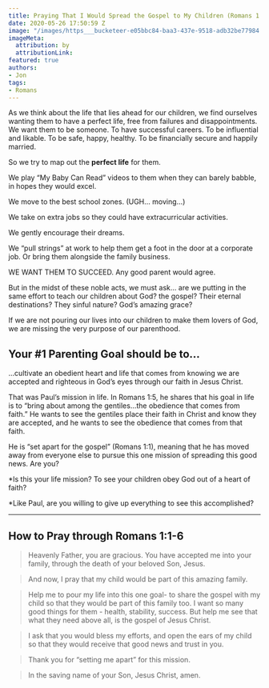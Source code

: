```yaml
---
title: Praying That I Would Spread the Gospel to My Children (Romans 1:1,5-6)
date: 2020-05-26 17:50:59 Z
image: "/images/https___bucketeer-e05bbc84-baa3-437e-9518-adb32be77984.s3.amazonaws.com_public_images_453e1617-6e1d-4ae6-9837-07552474b306_5472x3648.jpeg"
imageMeta:
  attribution: by 
  attributionLink: 
featured: true
authors:
- Jon
tags:
- Romans
---
```


As we think about the life that lies ahead for our children, we find ourselves wanting them to have a perfect life, free from failures and disappointments. We want them to be someone. To have successful careers. To be influential and likable. To be safe, happy, healthy. To be financially secure and happily married.

So we try to map out the **perfect life** for them.

We play “My Baby Can Read” videos to them when they can barely babble, in hopes they would excel.

We move to the best school zones. (UGH… moving…)

We take on extra jobs so they could have extracurricular activities.

We gently encourage their dreams.

We “pull strings” at work to help them get a foot in the door at a corporate job. Or bring them alongside the family business.

WE WANT THEM TO SUCCEED. Any good parent would agree.

But in the midst of these noble acts, we must ask… are we putting in the same effort to teach our children about God? the gospel? Their eternal destinations? They sinful nature? God’s amazing grace?

If we are not pouring our lives into our children to make them lovers of God, we are missing the very purpose of our parenthood.

## Your #1 Parenting Goal should be to…


…cultivate an obedient heart and life that comes from knowing we are accepted and righteous in God’s eyes through our faith in Jesus Christ.

That was Paul’s mission in life. In Romans 1:5, he shares that his goal in life is to “bring about among the gentiles…the obedience that comes from faith.” He wants to see the gentiles place their faith in Christ and know they are accepted, and he wants to see the obedience that comes from that faith.

He is “set apart for the gospel” (Romans 1:1), meaning that he has moved away from everyone else to pursue this one mission of spreading this good news. Are you?

*Is this your life mission? To see your children obey God out of a heart of faith?

*Like Paul, are you willing to give up everything to see this accomplished?

---

## How to Pray through Romans 1:1-6

> Heavenly Father, you are gracious. You have accepted me into your family, through the death of your beloved Son, Jesus.

> And now, I pray that my child would be part of this amazing family.

> Help me to pour my life into this one goal- to share the gospel with my child so that they would be part of this family too. I want so many good things for them - health, stability, success. But help me see that what they need above all, is the gospel of Jesus Christ.

> I ask that you would bless my efforts, and open the ears of my child so that they would receive that good news and trust in you.

> Thank you for “setting me apart” for this mission.

> In the saving name of your Son, Jesus Christ, amen. 
